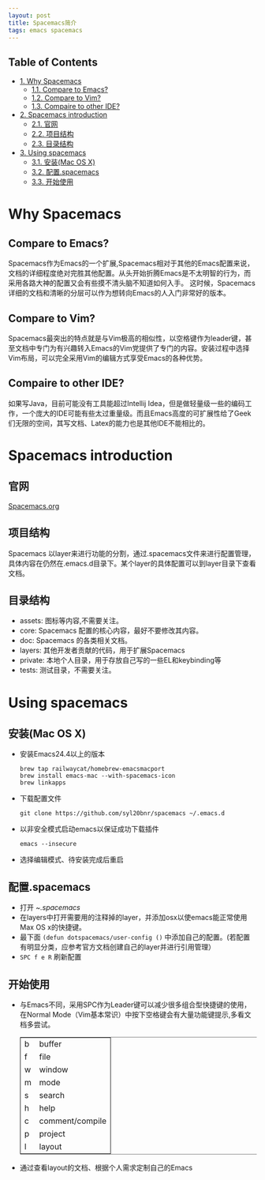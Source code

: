 ```yaml
---
layout: post
title: Spacemacs简介
tags: emacs spacemacs
---
```


<div id="table-of-contents">
<h2>Table of Contents</h2>
<div id="text-table-of-contents">
<ul>
<li><a href="#orgheadline4">1. Why Spacemacs</a>
<ul>
<li><a href="#orgheadline1">1.1. Compare to Emacs?</a></li>
<li><a href="#orgheadline2">1.2. Compare to Vim?</a></li>
<li><a href="#orgheadline3">1.3. Compaire to other IDE?</a></li>
</ul>
</li>
<li><a href="#orgheadline8">2. Spacemacs introduction</a>
<ul>
<li><a href="#orgheadline5">2.1. 官网</a></li>
<li><a href="#orgheadline6">2.2. 项目结构</a></li>
<li><a href="#orgheadline7">2.3. 目录结构</a></li>
</ul>
</li>
<li><a href="#orgheadline12">3. Using spacemacs</a>
<ul>
<li><a href="#orgheadline9">3.1. 安装(Mac OS X)</a></li>
<li><a href="#orgheadline10">3.2. 配置.spacemacs</a></li>
<li><a href="#orgheadline11">3.3. 开始使用</a></li>
</ul>
</li>
</ul>
</div>
</div>

# Why Spacemacs<a id="orgheadline4"></a>

## Compare to Emacs?<a id="orgheadline1"></a>

Spacemacs作为Emacs的一个扩展,Spacemacs相对于其他的Emacs配置来说，文档的详细程度绝对完胜其他配置。从头开始折腾Emacs是不太明智的行为，而采用各路大神的配置又会有些摸不清头脑不知道如何入手。
这时候，Spacemacs详细的文档和清晰的分层可以作为想转向Emacs的人入门非常好的版本。

## Compare to Vim?<a id="orgheadline2"></a>

Spacemacs最突出的特点就是与Vim极高的相似性，以空格键作为leader键，甚至文档中专门为有兴趣转入Emacs的Vim党提供了专门的内容。安装过程中选择Vim布局，可以完全采用Vim的编辑方式享受Emacs的各种优势。

## Compaire to other IDE?<a id="orgheadline3"></a>

如果写Java，目前可能没有工具能超过Intellij Idea，但是做轻量级一些的编码工作，一个庞大的IDE可能有些太过重量级。而且Emacs高度的可扩展性给了Geek们无限的空间，其写文档、Latex的能力也是其他IDE不能相比的。

# Spacemacs introduction<a id="orgheadline8"></a>

## 官网<a id="orgheadline5"></a>

[Spacemacs.org](http://spacemacs.org)

## 项目结构<a id="orgheadline6"></a>

Spacemacs 以layer来进行功能的分割，通过.spacemacs文件来进行配置管理，具体内容在仍然在.emacs.d目录下。某个layer的具体配置可以到layer目录下查看文档。

## 目录结构<a id="orgheadline7"></a>

-   assets: 图标等内容,不需要关注。
-   core: Spacemacs 配置的核心内容，最好不要修改其内容。
-   doc: Spacemacs 的各类相关文档。
-   layers: 其他开发者贡献的代码，用于扩展Spacemacs
-   private: 本地个人目录，用于存放自己写的一些EL和keybinding等
-   tests: 测试目录，不需要关注。

# Using spacemacs<a id="orgheadline12"></a>

## 安装(Mac OS X)<a id="orgheadline9"></a>

-   安装Emacs24.4以上的版本
    
        brew tap railwaycat/homebrew-emacsmacport
        brew install emacs-mac --with-spacemacs-icon
        brew linkapps
-   下载配置文件
    
        git clone https://github.com/syl20bnr/spacemacs ~/.emacs.d
-   以非安全模式启动emacs以保证成功下载插件
    
        emacs --insecure
-   选择编辑模式、待安装完成后重启

## 配置.spacemacs<a id="orgheadline10"></a>

-   打开 *~.spacemacs*
-   在layers中打开需要用的注释掉的layer，并添加osx以使emacs能正常使用Max OS x的快捷键。
-   最下面 `(defun dotspacemacs/user-config ()` 中添加自己的配置。(若配置有明显分类，应参考官方文档创建自己的layer并进行引用管理）
-   `SPC f e R` 刷新配置

## 开始使用<a id="orgheadline11"></a>

-   与Emacs不同，采用SPC作为Leader键可以减少很多组合型快捷键的使用，在Normal Mode（Vim基本常识）中按下空格键会有大量功能键提示,多看文档多尝试。
    
    <table border="2" cellspacing="0" cellpadding="6" rules="groups" frame="hsides">
    
    
    <colgroup>
    <col  class="org-left" />
    
    <col  class="org-left" />
    </colgroup>
    <tbody>
    <tr>
    <td class="org-left">b</td>
    <td class="org-left">buffer</td>
    </tr>
    
    
    <tr>
    <td class="org-left">f</td>
    <td class="org-left">file</td>
    </tr>
    
    
    <tr>
    <td class="org-left">w</td>
    <td class="org-left">window</td>
    </tr>
    
    
    <tr>
    <td class="org-left">m</td>
    <td class="org-left">mode</td>
    </tr>
    
    
    <tr>
    <td class="org-left">s</td>
    <td class="org-left">search</td>
    </tr>
    
    
    <tr>
    <td class="org-left">h</td>
    <td class="org-left">help</td>
    </tr>
    
    
    <tr>
    <td class="org-left">c</td>
    <td class="org-left">comment/compile</td>
    </tr>
    
    
    <tr>
    <td class="org-left">p</td>
    <td class="org-left">project</td>
    </tr>
    
    
    <tr>
    <td class="org-left">l</td>
    <td class="org-left">layout</td>
    </tr>
    </tbody>
    </table>
-   通过查看layout的文档、根据个人需求定制自己的Emacs
